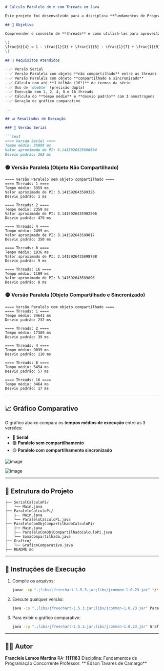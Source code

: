 ````markdown
# Cálculo Paralelo de π com Threads em Java

Este projeto foi desenvolvido para a disciplina **Fundamentos de Programação Concorrente** da UTFPR - Campus Toledo, como parte da **1ª Avaliação**.

## 🧠 Objetivo

Compreender o conceito de **threads** e como utilizá-las para aproveitar melhor os recursos de processamento modernos. O programa implementa três versões distintas para calcular o valor de π usando a **série de Leibniz-Grégory**:

\[
\frac{π}{4} = 1 - \frac{1}{3} + \frac{1}{5} - \frac{1}{7} + \frac{1}{9} - ...
\]

## 📌 Requisitos Atendidos

- ✅ Versão Serial
- ✅ Versão Paralela com objeto **não compartilhado** entre as threads
- ✅ Versão Paralela com objeto **compartilhado e sincronizado**
- ✅ Cálculo com até **1 bilhão (10⁹)** de termos da série
- ✅ Uso de `double` (precisão dupla)
- ✅ Execução com 1, 2, 4, 8 e 16 threads
- ✅ Cálculo do **tempo médio** e **desvio padrão** com 3 amostragens
- ✅ Geração de gráfico comparativo

---

## 📊 Resultados de Execução

### 🔵 Versão Serial

```text
==== Versão Serial ====
Tempo médio: 35088 ms
Valor aproximado de PI: 3.1415926525880504
Desvio padrão: 363 ms
````

### 🟢 Versão Paralela (Objeto Não Compartilhado)

```text
==== Versão Paralelo sem objeto compartilhado ====
==== Threads: 1 ====
Tempo médio: 3359 ms
Valor aproximado de PI: 3.141592643589326
Desvio padrão: 1 ms

==== Threads: 2 ====
Tempo médio: 2359 ms
Valor aproximado de PI: 3.1415926435902506
Desvio padrão: 479 ms

==== Threads: 4 ====
Tempo médio: 2499 ms
Valor aproximado de PI: 3.141592643589817
Desvio padrão: 350 ms

==== Threads: 8 ====
Tempo médio: 1936 ms
Valor aproximado de PI: 3.1415926435898798
Desvio padrão: 9 ms

==== Threads: 16 ====
Tempo médio: 1109 ms
Valor aproximado de PI: 3.141592643589896
Desvio padrão: 8 ms
```

### 🟡 Versão Paralela (Objeto Compartilhado e Sincronizado)

```text
==== Versão Paralelo com objeto compartilhado ====
==== Threads: 1 ====
Tempo médio: 34641 ms
Desvio padrão: 232 ms

==== Threads: 2 ====
Tempo médio: 17389 ms
Desvio padrão: 39 ms

==== Threads: 4 ====
Tempo médio: 9039 ms
Desvio padrão: 110 ms

==== Threads: 8 ====
Tempo médio: 5454 ms
Desvio padrão: 57 ms

==== Threads: 16 ====
Tempo médio: 3464 ms
Desvio padrão: 17 ms
```

---

## 📈 Gráfico Comparativo

O gráfico abaixo compara os **tempos médios de execução** entre as 3 versões:

* 📘 **Serial**
* 🟢 **Paralelo sem compartilhamento**
* 🟡 **Paralelo com compartilhamento sincronizado**

![image](https://github.com/user-attachments/assets/83d44df4-dbb5-4ed5-a24a-927edd38e92a)


![image](https://github.com/user-attachments/assets/ed57aa6d-48c2-4c9c-bc93-47d0c08edab0)

---

## 📂 Estrutura do Projeto

```
├── SerialCalculoPi/
│   └── Main.java
├── ParaleloCalculoPi/
│   ├── Main.java
│   └── ParaleloCalculoPi.java
├── ParaleloComObjCompartilhadoCalculoPi/
│   ├── Main.java
│   ├── ParaleloComObjCompartilhadoCalculoPi.java
│   └── SomaCompartilhada.java
├── Grafico/
│   └── GraficoComparativo.java
├── README.md
```

---

## 📝 Instruções de Execução

1. Compile os arquivos:

   ```bash
   javac -cp ".;libs/jfreechart-1.5.3.jar;libs/jcommon-1.0.23.jar" */*.java
   ```

2. Execute qualquer versão:

   ```bash
   java -cp ".;libs/jfreechart-1.5.3.jar;libs/jcommon-1.0.23.jar" ParaleloCalculoPi.Main
   ```

3. Para exibir o gráfico comparativo:

   ```bash
   java -cp ".;libs/jfreechart-1.5.3.jar;libs/jcommon-1.0.23.jar" Grafico.ComparadorPi
   ```

---

## 👨‍💻 Autor

**Franciele Lemos Martins**
RA: **1111183**
Disciplina: Fundamentos de Programação Concorrente
Professor: ** Edson Tavares de Camargo**
